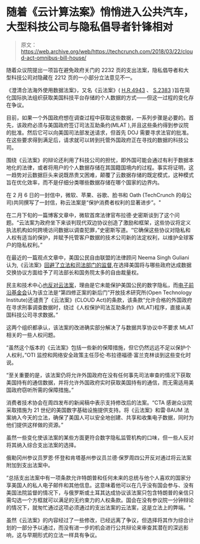 # 随着《云计算法案》悄悄进入公共汽车，大型科技公司与隐私倡导者针锋相对 

> 原文：<https://web.archive.org/web/https://techcrunch.com/2018/03/22/cloud-act-omnibus-bill-house/>

随着众议院提出一项旨在避免政府关门的 2232 页的支出法案，隐私倡导者和大型科技公司对隐藏在 2212 页的一小部分立法意见不一。

《澄清合法海外使用数据法案》，又名《云法案》( [H.R.4943](https://web.archive.org/web/20221217072006/https://www.congress.gov/bill/115th-congress/house-bill/4943) 、 [S.2383](https://web.archive.org/web/20221217072006/https://www.congress.gov/bill/115th-congress/senate-bill/2383) )旨在简化国际执法组织获取美国科技平台存储的个人数据的方式——但这一过程的变化存在争议。

目前，如果一个外国政府想在调查过程中获取这些数据，一系列步骤是必要的。首先，该政府必须与美国政府签订司法互助条约(MLAT ),并且这些条约得到参议院的批准。然后它可以向美国司法部发送请求，但首先 DOJ 需要寻求法官的批准。在这些要求得到满足后，请求就可以转到托管外国政府正在寻找的数据的科技公司。

围绕《云法案》的辩论还利用了科技公司的担忧，即外国可能会通过有利于数据本地化的法律，或者将用户的个人数据存储在其国籍国境内的过程。事实将证明，这一趋势对云数据巨头来说既昂贵又困难，颠覆了云数据存储的既定模式，这种模式旨在优化效率，而不是仔细分类哪些数据存储在哪个国家的边界内。

在 2 月 6 日的一封信中，微软、苹果、谷歌、脸书和 Oath (TechCrunch 的母公司)共同撰写了一封信，称云法案是“保护消费者权利的显著进步”。"

在二月下旬的一篇博客文章中，微软首席法律官布拉德·史密斯谈到了这个问题。“云法案为政府坐下来谈判现代双边协议创造了激励和框架，这些协议将定义执法机构如何跨境访问数据以调查犯罪，”史密斯写道。“它确保这些协议对隐私和人权有适当的保护，并赋予托管客户数据的技术公司新的法定权利，以维护全球客户的隐私权利。”

在最近的一篇观点文章中，美国公民自由联盟的法律顾问 Neema Singh Guliani 认为,《云法案》[回避了立法和司法部门的监督](https://web.archive.org/web/20221217072006/http://thehill.com/blogs/congress-blog/civil-rights/379367-new-cloud-act-supported-by-major-tech-trusts-sessions-and),在选择美国将与哪些政府达成数据交换协议方面给予了司法部长和国务院太多的自由裁量权。

民主和技术中心[也反对云法案](https://web.archive.org/web/20221217072006/https://na-production.s3.amazonaws.com/documents/OTI_Cloud_Act.pdf)，理由是它未能保护美国公民的数字隐私，而[电子前沿基金会](https://web.archive.org/web/20221217072006/https://www.eff.org/deeplinks/2018/03/new-backdoor-around-fourth-amendment-cloud-act)认为该立法是“第四修正案的新后门”开放技术研究所(Open Technology Institute)还谴责了《云法案》(CLOUD Act)的条款，该条款“允许合格的外国政府在寻求刑事调查数据时，绕过《人权保护司法互助条约》(MLAT)程序，直接从美国科技公司寻求数据。”

这两个组织都承认，该法案的改进确实部分解决了与数据共享协议中不要求 MLAT 相关的一些人权问题。

“虽然这个版本的《云法案》包括一些新的保障措施，但它仍然远远不足以保护个人权利，”OTI 监控和网络安全政策主任莎伦·布拉德福德·富兰克林谈到这些变化时说。

“至关重要的是，该法案仍将允许外国政府在没有任何事先司法审查的情况下获取美国持有的通信数据，并将允许外国政府实时获取美国持有的通信，而无需适用美国政府窃听所需的保障措施。”

消费者技术协会在周四发布的新闻稿中表示支持修改后的法案。“CTA 感谢众议院采取措施为 21 世纪的美国数字基础设施提供支持。将《云法案》和雷·BAUM 法案纳入今天的立法，确保了美国人可以安全地创建、共享和收集电子数据，同时为他们提供这样做的资源。”

虽然一些变化使该法案的某些方面更符合数字隐私监管机构的口味，但一些人反对将其纳入综合支出法案的选择。

俄勒冈州参议员罗恩·怀登和肯塔基州参议员兰德·保罗周四公开反对通过将云法案附加到支出法案中。

“总括支出法案中有一项条款允许特朗普和任何未来的总统与他个人喜欢的国家分享美国人的私人电子邮件和其他信息。这意味着他可以在几乎没有国会参与、没有美国法院监督的情况下，与俄罗斯或土耳其达成协议该法案只包含特朗普的亲信只需勾选一个方框就可以满足的无约束力的人权条款。国会在没有参议院一分钟辩论的情况下，就匆忙通过这项必须通过的支出法案的云法案，这是立法上的弊端。"

虽然《云法案》的内容经过了一些修改，已经远离了争议，但选择将其作为综合计划的一部分予以通过，而没有进一步的机会进行公共辩论来审查其潜在的深远影响，这与早期形式的立法一样具有争议。